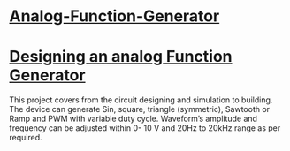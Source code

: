 # <ins> Analog-Function-Generator </ins>
# <ins> Designing an analog Function Generator </ins>

This project covers from the circuit designing and simulation to building. The device can generate Sin, square, triangle (symmetric), Sawtooth or Ramp and PWM with variable duty cycle. Waveform’s amplitude and frequency can be adjusted within 0- 10 V and 20Hz to 20kHz range as per required.
